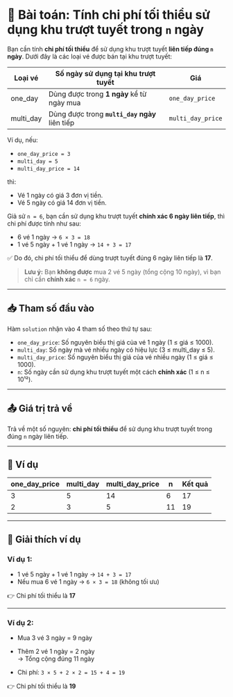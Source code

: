 # 🎿 Bài toán: Tính chi phí tối thiểu sử dụng khu trượt tuyết trong `n` ngày

Bạn cần tính **chi phí tối thiểu** để sử dụng khu trượt tuyết **liên tiếp đúng `n` ngày**. Dưới đây là các loại vé được bán tại khu trượt tuyết:

| Loại vé      | Số ngày sử dụng tại khu trượt tuyết             | Giá                |
|--------------|--------------------------------------------------|--------------------|
| one_day      | Dùng được trong **1 ngày** kể từ ngày mua       | `one_day_price`    |
| multi_day    | Dùng được trong **`multi_day` ngày** liên tiếp  | `multi_day_price`  |

Ví dụ, nếu:

- `one_day_price = 3`
- `multi_day = 5`
- `multi_day_price = 14`

thì:
- Vé 1 ngày có giá 3 đơn vị tiền.
- Vé 5 ngày có giá 14 đơn vị tiền.

Giả sử `n = 6`, bạn cần sử dụng khu trượt tuyết **chính xác 6 ngày liên tiếp**, thì chi phí được tính như sau:

- 6 vé 1 ngày → `6 × 3 = 18`
- 1 vé 5 ngày + 1 vé 1 ngày → `14 + 3 = 17`

✅ Do đó, chi phí tối thiểu để dùng trượt tuyết đúng 6 ngày liên tiếp là **17**.

> **Lưu ý:** Bạn **không được** mua 2 vé 5 ngày (tổng cộng 10 ngày), vì bạn chỉ cần **chính xác** `n = 6` ngày.

---

## 📥 Tham số đầu vào

Hàm `solution` nhận vào 4 tham số theo thứ tự sau:

- `one_day_price`: Số nguyên biểu thị giá của vé 1 ngày (1 ≤ giá ≤ 1000).
- `multi_day`: Số ngày mà vé nhiều ngày có hiệu lực (3 ≤ multi_day ≤ 5).
- `multi_day_price`: Số nguyên biểu thị giá của vé nhiều ngày (1 ≤ giá ≤ 1000).
- `n`: Số ngày cần sử dụng khu trượt tuyết một cách **chính xác** (1 ≤ n ≤ 10¹²).

---

## 📤 Giá trị trả về

Trả về một số nguyên: **chi phí tối thiểu** để sử dụng khu trượt tuyết trong đúng `n` ngày liên tiếp.

---

## 🧪 Ví dụ

| one_day_price | multi_day | multi_day_price | n  | Kết quả |
|---------------|-----------|------------------|----|----------|
| 3             | 5         | 14               | 6  | 17       |
| 2             | 3         | 5                | 11 | 19       |

---

## 📖 Giải thích ví dụ

### Ví dụ 1:
- 1 vé 5 ngày + 1 vé 1 ngày → `14 + 3 = 17`
- Nếu mua 6 vé 1 ngày → `6 × 3 = 18` (không tối ưu)

👉 Chi phí tối thiểu là **17**

---

### Ví dụ 2:
- Mua 3 vé 3 ngày = 9 ngày
- Thêm 2 vé 1 ngày = 2 ngày  
→ Tổng cộng đúng 11 ngày

- Chi phí: `3 × 5 + 2 × 2 = 15 + 4 = 19`

👉 Chi phí tối thiểu là **19**
